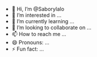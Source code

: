 - 👋 Hi, I’m @Saborylalo
- 👀 I’m interested in ...
- 🌱 I’m currently learning ...
- 💞️ I’m looking to collaborate on ...
- 📫 How to reach me ...
- 😄 Pronouns: ...
- ⚡ Fun fact: ...

<!---
Saborylalo/Saborylalo is a ✨ special ✨ repository because its `README.md` (this file) appears on your GitHub profile.
You can click the Preview link to take a look at your changes.
--->
